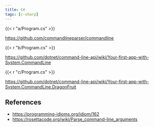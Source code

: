 ```yaml
---
title: C#
tags: [c-sharp]
---
```


{{< r "a/Program.cs" >}}

<https://github.com/commandlineparser/commandline>

{{< r "b/Program.cs" >}}

<https://github.com/dotnet/command-line-api/wiki/Your-first-app-with-System.CommandLine>

{{< r "c/Program.cs" >}}

<https://github.com/dotnet/command-line-api/wiki/Your-first-app-with-System.CommandLine.DragonFruit>

## References

- <https://programming-idioms.org/idiom/162>
- <https://rosettacode.org/wiki/Parse_command-line_arguments>
